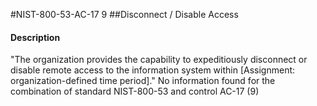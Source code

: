 #NIST-800-53-AC-17 9
##Disconnect / Disable Access
#### Description
"The organization provides the capability to expeditiously disconnect or disable remote access to the information system within [Assignment: organization-defined time period]."
No information found for the combination of standard NIST-800-53 and control AC-17 (9)
